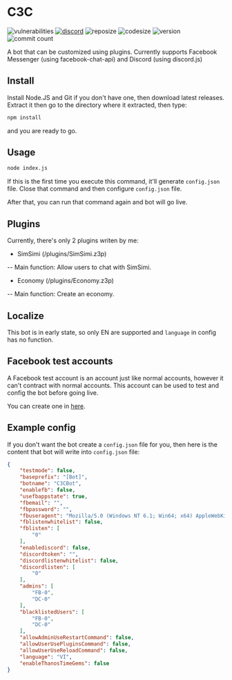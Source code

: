 # C3C
<img alt="vulnerabilities" src="https://img.shields.io/snyk/vulnerabilities/github/lequanglam/c3c.svg?style=flat-square"> <a href="https://discord.gg/2A4bYJu"><img alt="discord" src="https://img.shields.io/discord/591223706643070976.svg?style=flat-square"></a> <img alt="reposize" src="https://img.shields.io/github/repo-size/lequanglam/c3c.svg?style=flat-square"> <img alt="codesize" src="https://img.shields.io/github/languages/code-size/lequanglam/c3c.svg?style=flat-square"> <img alt="version" src="https://img.shields.io/github/package-json/v/lequanglam/c3c.svg?style=flat-square"> <img alt="commit count" src="https://img.shields.io/github/commit-activity/m/lequanglam/c3c.svg?label=commit&style=flat-square">

A bot that can be customized using plugins. Currently supports Facebook Messenger (using facebook-chat-api) and Discord (using discord.js)

## Install
Install Node.JS and Git if you don't have one, then download latest releases. Extract it then go to the directory where it extracted, then type: 
```bash
npm install
``` 
and you are ready to go.

## Usage
```bash
node index.js
```

If this is the first time you execute this command, it'll generate `config.json` file. Close that command and then configure `config.json` file.

After that, you can run that command again and bot will go live.

## Plugins
Currently, there's only 2 plugins writen by me: 
- SimSimi (/plugins/SimSimi.z3p)

-- Main function: Allow users to chat with SimSimi.
- Economy (/plugins/Economy.z3p)

-- Main function: Create an economy.

## Localize
This bot is in early state, so only EN are supported and `language` in config has no function.

## Facebook test accounts
A Facebook test account is an account just like normal accounts, however it can't contract with normal accounts. This account can be used to test and config the bot before going live.

You can create one in [here](https://www.facebook.com/whitehat/accounts/).

## Example config
If you don't want the bot create a `config.json` file for you, then here is the content that bot will write into `config.json` file:
```json
{
    "testmode": false,
    "baseprefix": "[Bot]",
    "botname": "C3CBot",
    "enablefb": false,
    "usefbappstate": true,
    "fbemail": "",
    "fbpassword": "",
    "fbuseragent": "Mozilla/5.0 (Windows NT 6.1; Win64; x64) AppleWebKit/537.36 (KHTML, like Gecko) Chrome/74.0.3729.169 Safari/537.36",
    "fblistenwhitelist": false,
    "fblisten": [
        "0"
    ],
    "enablediscord": false,
    "discordtoken": "",
    "discordlistenwhitelist": false,
    "discordlisten": [
        "0"
    ],
    "admins": [
        "FB-0",
        "DC-0"
    ],
    "blacklistedUsers": [
        "FB-0",
        "DC-0"
    ],
    "allowAdminUseRestartCommand": false,
    "allowUserUsePluginsCommand": false,
    "allowUserUseReloadCommand": false,
    "language": "VI",
    "enableThanosTimeGems": false
}
```
